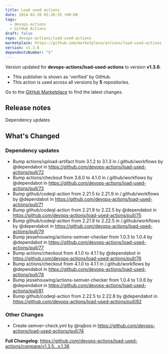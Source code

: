 ```yaml
---
title: Load used actions
date: 2024-02-20 03:26:15 +00:00
tags:
  - devops-actions
  - GitHub Actions
draft: false
repo: devops-actions/load-used-actions
marketplace: https://github.com/marketplace/actions/load-used-actions
version: v1.3.6
dependentsNumber: "5"
---
```



Version updated for **devops-actions/load-used-actions** to version **v1.3.6**.
- This publisher is shown as 'verified' by GitHub.
- This action is used across all versions by **5** repositories.

Go to the [GitHub Marketplace](https://github.com/marketplace/actions/load-used-actions) to find the latest changes.

## Release notes

<!-- Release notes generated using configuration in .github/release.yml at main -->
Dependency updates

## What's Changed
### Dependency updates
* Bump actions/upload-artifact from 3.1.2 to 3.1.3 in /.github/workflows by @dependabot in https://github.com/devops-actions/load-used-actions/pull/72
* Bump actions/checkout from 3.6.0 to 4.1.0 in /.github/workflows by @dependabot in https://github.com/devops-actions/load-used-actions/pull/73
* Bump github/codeql-action from 2.21.5 to 2.21.9 in /.github/workflows by @dependabot in https://github.com/devops-actions/load-used-actions/pull/71
* Bump github/codeql-action from 2.21.9 to 2.22.5 by @dependabot in https://github.com/devops-actions/load-used-actions/pull/75
* Bump github/codeql-action from 2.21.9 to 2.22.5 in /.github/workflows by @dependabot in https://github.com/devops-actions/load-used-actions/pull/79
* Bump jessehouwing/actions-semver-checker from 1.0.3 to 1.0.4 by @dependabot in https://github.com/devops-actions/load-used-actions/pull/77
* Bump actions/checkout from 4.1.0 to 4.1.1 by @dependabot in https://github.com/devops-actions/load-used-actions/pull/76
* Bump actions/checkout from 4.1.0 to 4.1.1 in /.github/workflows by @dependabot in https://github.com/devops-actions/load-used-actions/pull/78
* Bump jessehouwing/actions-semver-checker from 1.0.4 to 1.0.6 by @dependabot in https://github.com/devops-actions/load-used-actions/pull/81
* Bump github/codeql-action from 2.22.5 to 2.22.8 by @dependabot in https://github.com/devops-actions/load-used-actions/pull/82
### Other Changes
* Create semver-check.yml by @rajbos in https://github.com/devops-actions/load-used-actions/pull/74


**Full Changelog**: https://github.com/devops-actions/load-used-actions/compare/v1.3.5...v.1.36
